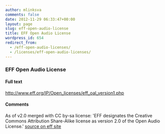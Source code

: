 ```yaml
---
author: mlinksva
comments: false
date: 2012-11-29 06:33:47+00:00
layout: page
slug: eff-open-audio-license
title: EFF Open Audio License
wordpress_id: 654
redirect_from:
  - /eff-open-audio-licenses/
  - /licenses/eff-open-audio-licenses/
---
```


### EFF Open Audio License

#### Full text

http://www.eff.org/IP/Open_licenses/eff_oal_version1.php

#### Comments

As of v2.0 merged with CC by-sa license: 'EFF designates the Creative Commons Attribution Share-Alike license as version 2.0 of the Open Audio License.' [source on eff site](http://www.eff.org/IP/Open_licenses/eff_oal.php)

